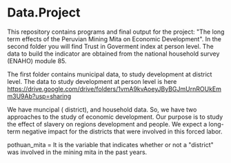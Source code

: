 # Data.Project 
 
 
This repository contains programs and final output for the project: "The long term effects of the Peruvian Mining Mita on Economic Development".
In the second folder you will find Trust in Goverment index at person level. The data to build the indicator are obtained from the national household survey (ENAHO) module 85.

The first folder contains municipal data, to study development at district level. 
The data to study development at person level is here https://drive.google.com/drive/folders/1vmA9kvAoeyJByBGJmUrnROUkEmm3U9Ab?usp=sharing

We have muncipal ( district), and household data. So, we have two approaches to the study of economic development. 
Our purpose is to study the effect of slavery on  regions development  and people. We expect a long-term negative impact for the districts that were involved in this forced labor.

pothuan_mita = It is the variable that indicates whether or not a "district" was involved in the mining  mita in the past years.
